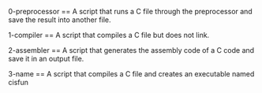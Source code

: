 0-preprocessor == A script that runs a C file through the preprocessor and save the result into another file.

1-compiler == A script that compiles a C file but does not link.

2-assembler == A script that generates the assembly code of a C code and save it in an output file.

3-name == A script that compiles a C file and creates an executable named cisfun
 

